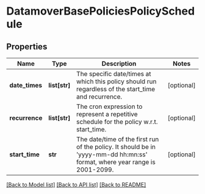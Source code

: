 # DatamoverBasePoliciesPolicySchedule

## Properties
Name | Type | Description | Notes
------------ | ------------- | ------------- | -------------
**date_times** | **list[str]** | The specific date/times at which this policy should run regardless of the start_time and recurrence. | [optional] 
**recurrence** | **list[str]** | The cron expression to represent a repetitive schedule for the policy w.r.t. start_time. | [optional] 
**start_time** | **str** | The date/time of the first run of the policy. It should be in &#39;yyyy-mm-dd hh:mn:ss&#39; format, where year range is 2001-2099. | [optional] 

[[Back to Model list]](../README.md#documentation-for-models) [[Back to API list]](../README.md#documentation-for-api-endpoints) [[Back to README]](../README.md)


